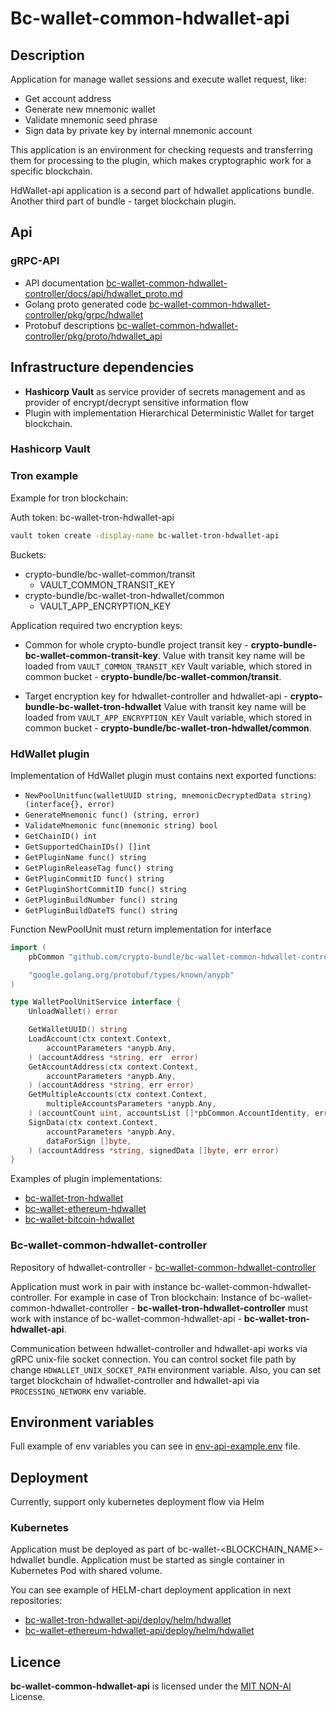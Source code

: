 # Bc-wallet-common-hdwallet-api

## Description

Application for manage wallet sessions and execute wallet request, like: 
 - Get account address
 - Generate new mnemonic wallet
 - Validate mnemonic seed phrase
 - Sign data by private key by internal mnemonic account

This application is an environment for checking requests and transferring them for processing to the plugin, 
which makes cryptographic work for a specific blockchain.

HdWallet-api application is a second part of hdwallet applications bundle.
Another third part of bundle - target blockchain plugin.

## Api

### gRPC-API
* API documentation [bc-wallet-common-hdwallet-controller/docs/api/hdwallet_proto.md](https://github.com/crypto-bundle/bc-wallet-common-hdwallet-controller/blob/develop/docs/api/hdwallet_proto.md)
* Golang proto generated code [bc-wallet-common-hdwallet-controller/pkg/grpc/hdwallet](https://github.com/crypto-bundle/bc-wallet-common-hdwallet-controller/tree/develop/pkg/grpc/hdwallet)
* Protobuf descriptions [bc-wallet-common-hdwallet-controller/pkg/proto/hdwallet_api](https://github.com/crypto-bundle/bc-wallet-common-hdwallet-controller/tree/develop/pkg/proto/hdwallet_api)

## Infrastructure dependencies

* **Hashicorp Vault** as service provider of secrets management and as provider of encrypt/decrypt sensitive information flow
* Plugin with implementation Hierarchical Deterministic Wallet for target blockchain.

### Hashicorp Vault

### Tron example
Example for tron blockchain:

Auth token: bc-wallet-tron-hdwallet-api
```bash
vault token create -display-name bc-wallet-tron-hdwallet-api
```

Buckets:
* crypto-bundle/bc-wallet-common/transit
    * VAULT_COMMON_TRANSIT_KEY
* crypto-bundle/bc-wallet-tron-hdwallet/common
    * VAULT_APP_ENCRYPTION_KEY

Application required two encryption keys:
* Common for whole crypto-bundle project transit key - **crypto-bundle-bc-wallet-common-transit-key**.
  Value with transit key name will be loaded from `VAULT_COMMON_TRANSIT_KEY` Vault variable, which stored in
  common bucket - **crypto-bundle/bc-wallet-common/transit**.

* Target encryption key for hdwallet-controller and hdwallet-api - **crypto-bundle-bc-wallet-tron-hdwallet**
  Value with transit key name will be loaded from `VAULT_APP_ENCRYPTION_KEY` Vault variable, which stored in
  common bucket - **crypto-bundle/bc-wallet-tron-hdwallet/common**.

### HdWallet plugin

Implementation of HdWallet plugin must contains next exported functions:
* ```NewPoolUnitfunc(walletUUID string, mnemonicDecryptedData string) (interface{}, error)```
* ```GenerateMnemonic func() (string, error)```
* ```ValidateMnemonic func(mnemonic string) bool```
* ```GetChainID() int```
* ```GetSupportedChainIDs() []int```
* ```GetPluginName func() string```
* ```GetPluginReleaseTag func() string```
* ```GetPluginCommitID func() string```
* ```GetPluginShortCommitID func() string```
* ```GetPluginBuildNumber func() string```
* ```GetPluginBuildDateTS func() string```

Function NewPoolUnit must return implementation for interface
```Go
import (
    pbCommon "github.com/crypto-bundle/bc-wallet-common-hdwallet-controller/pkg/grpc/common"

    "google.golang.org/protobuf/types/known/anypb"
)

type WalletPoolUnitService interface {
	UnloadWallet() error

	GetWalletUUID() string
	LoadAccount(ctx context.Context,
		accountParameters *anypb.Any,
	) (accountAddress *string, err  error)
	GetAccountAddress(ctx context.Context,
		accountParameters *anypb.Any,
	) (accountAddress *string, err error)
	GetMultipleAccounts(ctx context.Context,
		multipleAccountsParameters *anypb.Any,
	) (accountCount uint, accountsList []*pbCommon.AccountIdentity, err error)
	SignData(ctx context.Context,
		accountParameters *anypb.Any,
		dataForSign []byte,
	) (accountAddress *string, signedData []byte, err error)
}
```

Examples of plugin implementations:
* [bc-wallet-tron-hdwallet](https://github.com/crypto-bundle/bc-wallet-tron-hdwallet)
* [bc-wallet-ethereum-hdwallet](https://github.com/crypto-bundle/bc-wallet-ethereum-hdwallet)
* [bc-wallet-bitcoin-hdwallet](https://github.com/crypto-bundle/bc-wallet-bitcoin-hdwallet)

### Bc-wallet-common-hdwallet-controller

Repository of hdwallet-controller - [bc-wallet-common-hdwallet-controller](https://github.com/crypto-bundle/bc-wallet-tron-hdwallet-controller)

Application must work in pair with instance bc-wallet-common-hdwallet-controller.
For example in case of Tron blockchain:
Instance of bc-wallet-common-hdwallet-controller - **bc-wallet-tron-hdwallet-controller** must work with instance
of bc-wallet-common-hdwallet-api - **bc-wallet-tron-hdwallet-api**.

Communication between hdwallet-controller and hdwallet-api works via gRPC unix-file socket connection.
You can control socket file path by change `HDWALLET_UNIX_SOCKET_PATH` environment variable.
Also, you can set target blockchain of hdwallet-controller and hdwallet-api via `PROCESSING_NETWORK` env variable.

## Environment variables

Full example of env variables you can see in  [env-api-example.env](./env-controller-example.env) file.

## Deployment

Currently, support only kubernetes deployment flow via Helm

### Kubernetes
Application must be deployed as part of bc-wallet-<BLOCKCHAIN_NAME>-hdwallet bundle.
Application must be started as single container in Kubernetes Pod with shared volume.

You can see example of HELM-chart deployment application in next repositories:
* [bc-wallet-tron-hdwallet-api/deploy/helm/hdwallet](https://github.com/crypto-bundle/bc-wallet-tron-hdwallet/tree/develop/deploy/helm/hdwallet)
* [bc-wallet-ethereum-hdwallet-api/deploy/helm/hdwallet](https://github.com/crypto-bundle/bc-wallet-ethereum-hdwallet/tree/develop/deploy/helm/hdwallet)

## Licence

**bc-wallet-common-hdwallet-api** is licensed under the [MIT NON-AI](./LICENSE) License.